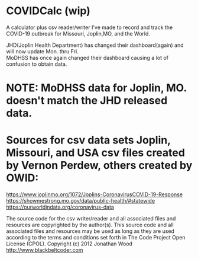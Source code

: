 # COVIDCalc (wip)  
A calculator plus csv reader/writer I've made to record and track the COVID-19 outbreak for Missouri, Joplin,MO, and the World.  

JHD(Joplin Health Department) has changed their dashboard(again) and will now update Mon. thru Fri.  
MoDHSS has once again changed their dashboard causing a lot of confusion to obtain data.  

# NOTE: MoDHSS data for Joplin, MO. doesn't match the JHD released data.  

# Sources for csv data sets Joplin, Missouri, and USA csv files created by Vernon Perdew, others created by OWID:  
https://www.joplinmo.org/1072/Joplins-CoronavirusCOVID-19-Response  
https://showmestrong.mo.gov/data/public-health/#statewide  
https://ourworldindata.org/coronavirus-data  

The source code for the csv writer/reader and all associated files and resources are copyrighted by the author(s). This source code and all associated files and resources may be used as long as they are used according to the terms and conditions set forth in The Code Project Open License (CPOL). Copyright (c) 2012 Jonathan Wood http://www.blackbeltcoder.com

